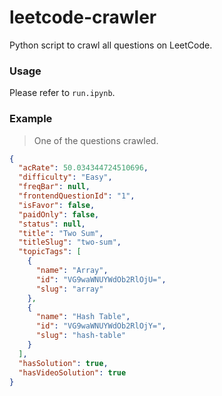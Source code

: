 # leetcode-crawler

Python script to crawl all questions on LeetCode.

### Usage

Please refer to `run.ipynb`.

### Example
> One of the questions crawled.

```json
{
  "acRate": 50.034344724510696,
  "difficulty": "Easy",
  "freqBar": null,
  "frontendQuestionId": "1",
  "isFavor": false,
  "paidOnly": false,
  "status": null,
  "title": "Two Sum",
  "titleSlug": "two-sum",
  "topicTags": [
    {
      "name": "Array",
      "id": "VG9waWNUYWdOb2RlOjU=",
      "slug": "array"
    },
    {
      "name": "Hash Table",
      "id": "VG9waWNUYWdOb2RlOjY=",
      "slug": "hash-table"
    }
  ],
  "hasSolution": true,
  "hasVideoSolution": true
}
```
